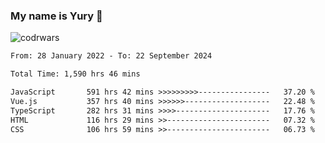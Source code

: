 ### My name is Yury 👋 
![codrwars](https://www.codewars.com/users/litury/badges/micro) 


<!--START_SECTION:waka-->

```txt
From: 28 January 2022 - To: 22 September 2024

Total Time: 1,590 hrs 46 mins

JavaScript       591 hrs 42 mins >>>>>>>>>----------------   37.20 %
Vue.js           357 hrs 40 mins >>>>>>-------------------   22.48 %
TypeScript       282 hrs 31 mins >>>>---------------------   17.76 %
HTML             116 hrs 29 mins >>-----------------------   07.32 %
CSS              106 hrs 59 mins >>-----------------------   06.73 %
```

<!--END_SECTION:waka-->

